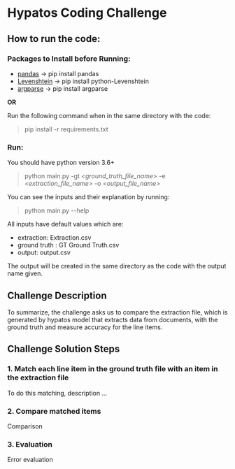 # Hypatos Coding Challenge

## How to run the code:

### Packages to Install before Running:

- [pandas](https://pandas.pydata.org) -> pip install pandas
- [Levenshtein](https://pypi.org/project/python-Levenshtein/) -> pip install python-Levenshtein
- [argparse](https://docs.python.org/3/library/argparse.html) -> pip install argparse

**OR**

Run the following command when in the same directory with the code:

> pip install -r requirements.txt

### Run:

You should have python version 3.6+

> python main.py -gt *\<ground_truth_file_name\>* -e *\<extraction_file_name\>* -o *\<output_file_name\>*

You can see the inputs and their explanation by running:

> python main.py --help

All inputs have default values which are:

- extraction: Extraction.csv
- ground truth : GT Ground Truth.csv
- output: output.csv

The output will be created in the same directory as the code with the output name given. 


## Challenge Description

To summarize, the challenge asks us to compare the extraction file, which is generated by hypatos model that extracts data from documents,
with the ground truth and measure accuracy for the line items.

## Challenge Solution Steps

### 1. Match each line item in the ground truth file with an item in the extraction file 

To do this matching, description ...

### 2. Compare matched items 

Comparison

### 3. Evaluation

Error evaluation